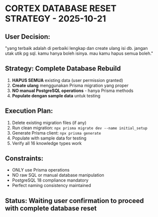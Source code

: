 # CORTEX DATABASE RESET STRATEGY - 2025-10-21

## User Decision:
"yang terbaik adalah di perbaiki lengkap dan create ulang isi db. jangan utak utik pg sql. kamu hanya boleh isinya. mau kamu hapus semua boleh."

## Strategy: Complete Database Rebuild
1. **HAPUS SEMUA** existing data (user permission granted)
2. **Create ulang** menggunakan Prisma migration yang proper
3. **NO manual PostgreSQL operations** - hanya Prisma methods
4. **Populate dengan sample data** untuk testing

## Execution Plan:
1. Delete existing migration files (if any)
2. Run clean migration: `npx prisma migrate dev --name initial_setup`
3. Generate Prisma client: `npx prisma generate`
4. Populate with sample data for testing
5. Verify all 16 knowledge types work

## Constraints:
- ONLY use Prisma operations
- NO raw SQL or manual database manipulation
- PostgreSQL 18 compliance mandatory
- Perfect naming consistency maintained

## Status: Waiting user confirmation to proceed with complete database reset